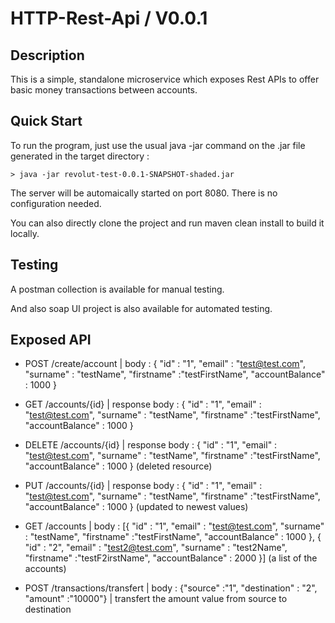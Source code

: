 HTTP-Rest-Api / V0.0.1
===


Description
---

This is a simple, standalone microservice which exposes Rest APIs to offer basic money transactions between accounts.


Quick Start
---

To run the program, just use the usual java -jar command on the .jar file generated in the target directory :

```
> java -jar revolut-test-0.0.1-SNAPSHOT-shaded.jar
```

The server will be automaically started on port 8080. There is no configuration needed.


You can also directly clone the project and run maven clean install to build it locally.

Testing
---

A postman collection is available for manual testing.

And also soap UI project is also available for automated testing.


Exposed API
---

- POST /create/account | body :
    {
"id" : "1",
"email" : "test@test.com",
"surname" : "testName",
"firstname" :"testFirstName", 
"accountBalance" : 1000 }

- GET /accounts/{id} | response body :     {
"id" : "1",
"email" : "test@test.com",
"surname" : "testName",
"firstname" :"testFirstName", 
"accountBalance" : 1000 }

- DELETE /accounts/{id} | response body :     {
"id" : "1",
"email" : "test@test.com",
"surname" : "testName",
"firstname" :"testFirstName", 
"accountBalance" : 1000 } (deleted resource)

- PUT /accounts/{id} | response body :     {
"id" : "1",
"email" : "test@test.com",
"surname" : "testName",
"firstname" :"testFirstName", 
"accountBalance" : 1000 } (updated to newest values)

- GET /accounts | body : [{
"id" : "1",
"email" : "test@test.com",
"surname" : "testName",
"firstname" :"testFirstName", 
"accountBalance" : 1000 }, {
"id" : "2",
"email" : "test2@test.com",
"surname" : "test2Name",
"firstname" :"testF2irstName", 
"accountBalance" : 2000 }] (a list of the accounts)

- POST /transactions/transfert | body : {"source" :"1", "destination" : "2", "amount" :"10000"} | transfert the amount value from source to destination